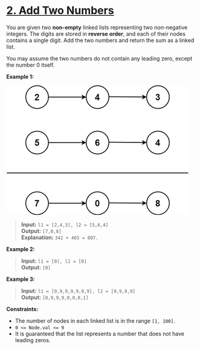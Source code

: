 # [2. Add Two Numbers](https://leetcode.com/problems/add-two-numbers/?envType=study-plan-v2&envId=top-interview-150)

You are given two **non-empty** linked lists representing two non-negative integers. The digits are stored in **reverse order**, and each of their nodes contains a single digit. Add the two numbers and return the sum as a linked list.

You may assume the two numbers do not contain any leading zero, except the number 0 itself.

**Example 1:**

![LL Example](image.png)
>**Input:** `l1 = [2,4,3], l2 = [5,6,4]` \
**Output:** `[7,0,8]` \
**Explanation:** `342 + 465 = 807.`

**Example 2:**

>**Input:** `l1 = [0], l2 = [0]` \
**Output:** `[0]`

**Example 3:**

>**Input:** `l1 = [9,9,9,9,9,9,9], l2 = [9,9,9,9]` \
**Output:** `[8,9,9,9,0,0,0,1]`

**Constraints:**

- The number of nodes in each linked list is in the range `[1, 100]`.
- `0 <= Node.val <= 9`
- It is guaranteed that the list represents a number that does not have leading zeros.
